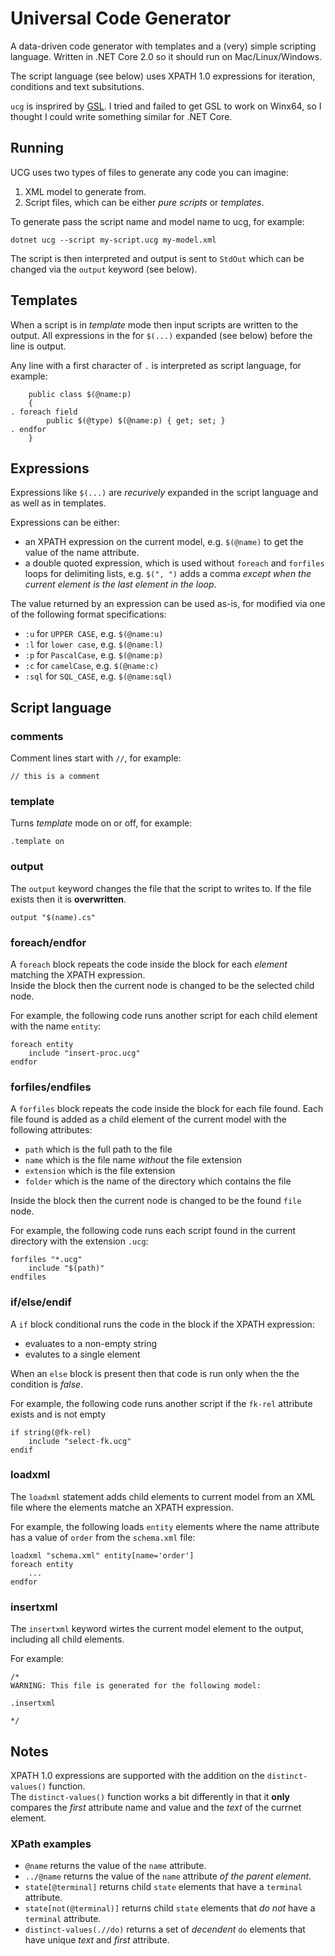 # Universal Code Generator

A data-driven code generator with templates and a (very) simple scripting language.  Written in .NET Core 2.0 so it should run on Mac/Linux/Windows.

The script language (see below) uses XPATH 1.0 expressions for iteration, conditions and text subsitutions.

`ucg` is insprired by [GSL](https://github.com/imatix/gsl).  I tried and failed to get GSL to work on Winx64, so I thought I could write something similar for .NET Core.

## Running

UCG uses two types of files to generate any code you can imagine:

1. XML model to generate from.
2. Script files, which can be either _pure scripts_ or _templates_.

To generate pass the script name and model name to ucg, for example:
```
dotnet ucg --script my-script.ucg my-model.xml
```

The script is then interpreted and output is sent to `StdOut` which can be changed via the `output` keyword (see below).

## Templates

When a script is in _template_ mode then input scripts are written to the output.  All expressions in the for `$(...)` expanded (see below) before the line is output.

Any line with a first character of `.` is interpreted as script language, for example:
```
	public class $(@name:p)
	{
. foreach field
		public $(@type) $(@name:p) { get; set; }
. endfor
	}
```

## Expressions

Expressions like `$(...)` are _recurively_ expanded in the script language and as well as in templates.  

Expressions can be either:
* an XPATH expression on the current model, e.g. `$(@name)` to get the value of the name attribute.
* a double quoted expression, which is used without `foreach` and `forfiles` loops for delimiting lists, e.g. `$(", ")` adds a comma _except when the current element is the last element in the loop_.

The value returned by an expression can be used as-is, for modified via one of the following format specifications:
* `:u` for `UPPER CASE`, e.g. `$(@name:u)`
* `:l` for `lower case`, e.g. `$(@name:l)`
* `:p` for `PascalCase`, e.g. `$(@name:p)`
* `:c` for `camelCase`, e.g. `$(@name:c)`
* `:sql` for `SQL_CASE`, e.g. `$(@name:sql)`

## Script language

### comments

Comment lines start with `//`, for example:
```
// this is a comment
```

### template

Turns _template_ mode on or off, for example:
```
.template on
```

### output

The `output` keyword changes the file that the script to writes to.  If the file exists then it is __overwritten__.
```
output "$(name).cs"
```

### foreach/endfor

A `foreach` block repeats the code inside the block for each _element_ matching the XPATH expression.  
Inside the block then the current node is changed to be the selected child node.

For example, the following code runs another script for each child element with the name `entity`:
```
foreach entity
	include "insert-proc.ucg"
endfor
```

### forfiles/endfiles

A `forfiles` block repeats the code inside the block for each file found. Each file found is added as a child element of the current model with the following attributes:
* `path` which is the full path to the file
* `name` which is the file name _without_ the file extension
* `extension` which is the file extension
* `folder` which is the name of the directory which contains the file

Inside the block then the current node is changed to be the found `file` node.

For example, the following code runs each script found in the current directory with the extension `.ucg`:
```
forfiles "*.ucg"
	include "$(path)"
endfiles
```

### if/else/endif

A `if` block conditional runs the code in the block if the XPATH expression:
* evaluates to a non-empty string
* evalutes to a single element

When an `else` block is present then that code is run only when the the condition is _false_.

For example, the following code runs another script if the `fk-rel` attribute exists and is not empty
```
if string(@fk-rel)
	include "select-fk.ucg"
endif
```

### loadxml

The `loadxml` statement adds child elements to current model from an XML file where the elements matche an XPATH expression.

For example, the following loads `entity` elements where the name attribute has a value of `order` from the `schema.xml` file:
```
loadxml "schema.xml" entity[name='order']
foreach entity
	...
endfor
```

### insertxml

The `insertxml` keyword wirtes the current model element to the output, including all child elements.

For example:
```
/* 
WARNING: This file is generated for the following model:

.insertxml

*/
```

## Notes

XPATH 1.0 expressions are supported with the addition on the `distinct-values()` function.  
The `distinct-values()` function works a bit differently in that it __only__ compares the _first_ attribute name and value and the _text_ of the currnet element.

### XPath examples

* `@name` returns the value of the `name` attribute.
* `../@name` returns the value of the `name` attribute _of the parent element_.
* `state[@terminal]` returns child `state` elements that have a `terminal` attribute.
* `state[not(@terminal)]` returns child `state` elements that _do not_ have a `terminal` attribute.
* `distinct-values(.//do)` returns a set of _decendent_ `do` elements that have unique _text_ and _first_ attribute.
